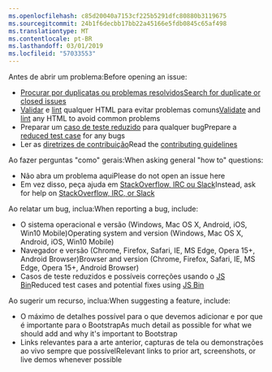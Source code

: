 ```yaml
---
ms.openlocfilehash: c85d20040a7153cf225b5291dfc80880b3119675
ms.sourcegitcommit: 24b1f6decbb17bb22a45166e5fdb0845c65af498
ms.translationtype: MT
ms.contentlocale: pt-BR
ms.lasthandoff: 03/01/2019
ms.locfileid: "57033553"
---
```

<span data-ttu-id="120cc-101">Antes de abrir um problema:</span><span class="sxs-lookup"><span data-stu-id="120cc-101">Before opening an issue:</span></span>

- [<span data-ttu-id="120cc-102">Procurar por duplicatas ou problemas resolvidos</span><span class="sxs-lookup"><span data-stu-id="120cc-102">Search for duplicate or closed issues</span></span>](https://github.com/twbs/bootstrap/issues?utf8=%E2%9C%93&q=is%3Aissue)
- <span data-ttu-id="120cc-103">[Validar](http://validator.w3.org/nu/) e [lint](https://github.com/twbs/bootlint#in-the-browser) qualquer HTML para evitar problemas comuns</span><span class="sxs-lookup"><span data-stu-id="120cc-103">[Validate](http://validator.w3.org/nu/) and [lint](https://github.com/twbs/bootlint#in-the-browser) any HTML to avoid common problems</span></span>
- <span data-ttu-id="120cc-104">Preparar um [caso de teste reduzido](https://css-tricks.com/reduced-test-cases/) para qualquer bug</span><span class="sxs-lookup"><span data-stu-id="120cc-104">Prepare a [reduced test case](https://css-tricks.com/reduced-test-cases/) for any bugs</span></span>
- <span data-ttu-id="120cc-105">Ler as [diretrizes de contribuição](https://github.com/twbs/bootstrap/blob/master/CONTRIBUTING.md)</span><span class="sxs-lookup"><span data-stu-id="120cc-105">Read the [contributing guidelines](https://github.com/twbs/bootstrap/blob/master/CONTRIBUTING.md)</span></span>

<span data-ttu-id="120cc-106">Ao fazer perguntas "como" gerais:</span><span class="sxs-lookup"><span data-stu-id="120cc-106">When asking general "how to" questions:</span></span>

- <span data-ttu-id="120cc-107">Não abra um problema aqui</span><span class="sxs-lookup"><span data-stu-id="120cc-107">Please do not open an issue here</span></span>
- <span data-ttu-id="120cc-108">Em vez disso, peça ajuda em [StackOverflow, IRC ou Slack](https://github.com/twbs/bootstrap/blob/master/README.md#community)</span><span class="sxs-lookup"><span data-stu-id="120cc-108">Instead, ask for help on [StackOverflow, IRC, or Slack](https://github.com/twbs/bootstrap/blob/master/README.md#community)</span></span>

<span data-ttu-id="120cc-109">Ao relatar um bug, inclua:</span><span class="sxs-lookup"><span data-stu-id="120cc-109">When reporting a bug, include:</span></span>

- <span data-ttu-id="120cc-110">O sistema operacional e versão (Windows, Mac OS X, Android, iOS, Win10 Mobile)</span><span class="sxs-lookup"><span data-stu-id="120cc-110">Operating system and version (Windows, Mac OS X, Android, iOS, Win10 Mobile)</span></span>
- <span data-ttu-id="120cc-111">Navegador e versão (Chrome, Firefox, Safari, IE, MS Edge, Opera 15+, Android Browser)</span><span class="sxs-lookup"><span data-stu-id="120cc-111">Browser and version (Chrome, Firefox, Safari, IE, MS Edge, Opera 15+, Android Browser)</span></span>
- <span data-ttu-id="120cc-112">Casos de teste reduzidos e possíveis correções usando o [JS Bin](https://jsbin.com)</span><span class="sxs-lookup"><span data-stu-id="120cc-112">Reduced test cases and potential fixes using [JS Bin](https://jsbin.com)</span></span>

<span data-ttu-id="120cc-113">Ao sugerir um recurso, inclua:</span><span class="sxs-lookup"><span data-stu-id="120cc-113">When suggesting a feature, include:</span></span>

- <span data-ttu-id="120cc-114">O máximo de detalhes possível para o que devemos adicionar e por que é importante para o Bootstrap</span><span class="sxs-lookup"><span data-stu-id="120cc-114">As much detail as possible for what we should add and why it's important to Bootstrap</span></span>
- <span data-ttu-id="120cc-115">Links relevantes para a arte anterior, capturas de tela ou demonstrações ao vivo sempre que possível</span><span class="sxs-lookup"><span data-stu-id="120cc-115">Relevant links to prior art, screenshots, or live demos whenever possible</span></span>
